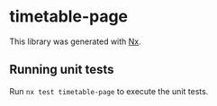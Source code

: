 # timetable-page

This library was generated with [Nx](https://nx.dev).

## Running unit tests

Run `nx test timetable-page` to execute the unit tests.
